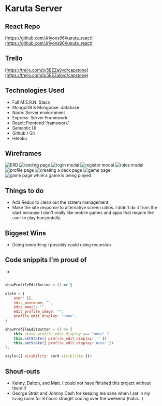 # Karuta Server

## React Repo
[https://github.com/Jrlyons96/karuta_react](https://github.com/Jrlyons96/karuta_react)

## Trello
[https://trello.com/b/5EEZa9vd/capstone](https://trello.com/b/5EEZa9vd/capstone)

## Technologies Used
- Full M.E.R.N. Stack
- MongoDB & Mongoose: database
- Node: Server enviornment
- Express: Server Framework
- React: Frontend 'framework'
- Semantic UI
- Github / Git
- Heroku

## Wireframes
![ERD](./wireframes/ERD.png)
![landing page](./wireframes/wireframe_1.png)
![login modal](./wireframes/wireframe_2.png)
![register modal](./wireframes/wireframe_3.png)
![rules modal](./wireframes/wireframe_4.png)
![profile page](./wireframes/wireframe_5.png)
![creating a deck page](./wireframes/wireframe_6.png)
![game page](./wireframes/wireframe_7.png)
![game page while a game is being played](./wireframes/wireframe_8.png)

## Things to do
- Add Redux to clean out the statem management
- Make the site response to alternative screen ratios. I didn't do it from the start because I don't really like mobile games and apps that require the user to play horizontally.

## Biggest Wins
- Doing everything I possibly could using recursion

## Code snippits I'm proud of
- ![]()

```javascript

showProfileEditButton = () => {

state = {
    user: [],
    edit_username: "",
    edit_email: "",
    edit_profile_image: "",
    profile_edit_display: "none",
}

showProfileEditButton = () => {
    this.state.profile_edit_display === "none" ?
    this.setState({ profile_edit_display: '' }) :
    this.setState({ profile_edit_display:'none' })
};

style={{ visibility: card.visibility }}>

```

## Shout-outs
- Kenny, Dalton, and Matt. I could not have finished this project without them!!!
- George Strait and Johnny Cash for keeping me sane when I sat in my living room for 8 hours straight coding over the weekend (haha...)
